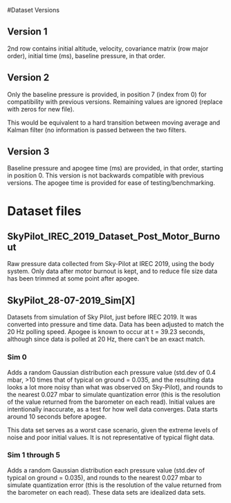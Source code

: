 #Dataset Versions
## Version 1
2nd row contains initial altitude, velocity, covariance matrix (row major order), initial time (ms), baseline pressure, in that order.

## Version 2
Only the baseline pressure is provided, in position 7 (index from 0) for compatibility with previous versions. Remaining values are ignored (replace with zeros for new file).

This would be equivalent to a hard transition between moving average and Kalman filter (no information is passed between the two filters.

## Version 3
Baseline pressure and apogee time (ms) are provided, in that order, starting in position 0. This version is not backwards compatible with previous versions. The apogee time is provided for ease of testing/benchmarking.

# Dataset files
## SkyPilot_IREC_2019_Dataset_Post_Motor_Burnout
Raw pressure data collected from Sky-Pilot at IREC 2019, using the body system. Only data after motor burnout is kept, and to reduce file size data has been trimmed at some point after apogee.

## SkyPilot_28-07-2019_Sim[X]
Datasets from simulation of Sky Pilot, just before IREC 2019. It was converted into pressure and time data. Data has been adjusted to match the 20 Hz polling speed. Apogee is known to occur at t = 39.23 seconds, although since data is polled at 20 Hz, there can't be an exact match.

### Sim 0
Adds a random Gaussian distribution each pressure value (std.dev of 0.4 mbar, >10 times that of typical on ground = 0.035, and the resulting data looks a lot more noisy than what was observed on Sky-Pilot), and rounds to the nearest 0.027 mbar to simulate quantization error (this is the resolution of the value returned from the barometer on each read). Initial values are intentionally inaccurate, as a test for how well data converges. Data starts around 10 seconds before apogee.

This data set serves as a worst case scenario, given the extreme levels of noise and poor initial values. It is not representative of typical flight data.

### Sim 1 through 5
Adds a random Gaussian distribution each pressure value (std.dev of typical on ground = 0.035), and rounds to the nearest 0.027 mbar to simulate quantization error (this is the resolution of the value returned from the barometer on each read). These data sets are idealized data sets.


